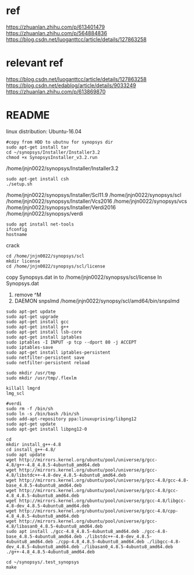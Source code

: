 # ref
https://zhuanlan.zhihu.com/p/613401479
https://zhuanlan.zhihu.com/p/564884836
https://blog.csdn.net/luoganttcc/article/details/127863258

# relevant ref
https://blog.csdn.net/luoganttcc/article/details/127863258
https://blog.csdn.net/edablog/article/details/9033249
https://zhuanlan.zhihu.com/p/613869870

# README
linux distribution: Ubuntu-16.04
```
#copy from HDD to ubutnu for synopsys dir
sudo apt-get install tar
cd ~/synopsys/Installer/Installer3.2
chmod +x SynopsysInstaller_v3.2.run
```
/home/jnjn0022/synopsys/Installer/Installer3.2
```
sudo apt-get install csh
./setup.sh
```
/home/jnjn0022/synopsys/Installer/Scl11.9
/home/jnjn0022/synopsys/scl
/home/jnjn0022/synopsys/Installer/Vcs2016
/home/jnjn0022/synopsys/vcs
/home/jnjn0022/synopsys/Installer/Verdi2016
/home/jnjn0022/synopsys/verdi
```
sudo apt install net-tools
ifconfig
hostname
```
crack
```
cd /home/jnjn0022/synopsys/scl
mkdir license
cd /home/jnjn0022/synopsys/scl/license
```
copy Synopsys.dat in to /home/jnjn0022/synopsys/scl/license
In Synopsys.dat
1. remove \^M
2. DAEMON snpslmd /home/jnjn0022/synopsy/scl/amd64/bin/snpslmd
```
sudo apt-get update
sudo apt-get upgrade
sudo apt-get install gcc
sudo apt-get install g++
sudo apt-get install lsb-core
sudo apt-get install iptables
sudo iptables -I INPUT -p tcp --dport 80 -j ACCEPT
sudo iptables-save
sudo apt-get install iptables-persistent
sudo netfilter-persistent save
sudo netfilter-persistent reload

sudo mkdir /usr/tmp
sudo mkdir /usr/tmp/.flexlm

killall lmgrd
lmg_scl

#verdi
sudo rm -f /bin/sh
sudo ln -s /bin/bash /bin/sh
sudo add-apt-repository ppa:linuxuprising/libpng12
sudo apt-get update
sudo apt-get install libpng12-0
```
```
cd
mkdir install_g++-4.8
cd install_g++-4.8/
sudo apt update
wget http://mirrors.kernel.org/ubuntu/pool/universe/g/gcc-4.8/g++-4.8_4.8.5-4ubuntu8_amd64.deb 
wget http://mirrors.kernel.org/ubuntu/pool/universe/g/gcc-4.8/libstdc++-4.8-dev_4.8.5-4ubuntu8_amd64.deb 
wget http://mirrors.kernel.org/ubuntu/pool/universe/g/gcc-4.8/gcc-4.8-base_4.8.5-4ubuntu8_amd64.deb 
wget http://mirrors.kernel.org/ubuntu/pool/universe/g/gcc-4.8/gcc-4.8_4.8.5-4ubuntu8_amd64.deb 
wget http://mirrors.kernel.org/ubuntu/pool/universe/g/gcc-4.8/libgcc-4.8-dev_4.8.5-4ubuntu8_amd64.deb 
wget http://mirrors.kernel.org/ubuntu/pool/universe/g/gcc-4.8/cpp-4.8_4.8.5-4ubuntu8_amd64.deb 
wget http://mirrors.kernel.org/ubuntu/pool/universe/g/gcc-4.8/libasan0_4.8.5-4ubuntu8_amd64.deb  
sudo apt install ./gcc-4.8_4.8.5-4ubuntu8_amd64.deb ./gcc-4.8-base_4.8.5-4ubuntu8_amd64.deb ./libstdc++-4.8-dev_4.8.5-4ubuntu8_amd64.deb ./cpp-4.8_4.8.5-4ubuntu8_amd64.deb ./libgcc-4.8-dev_4.8.5-4ubuntu8_amd64.deb ./libasan0_4.8.5-4ubuntu8_amd64.deb ./g++-4.8_4.8.5-4ubuntu8_amd64.deb
```
```
cd ~/synopsys/.test_synopsys
make
```
